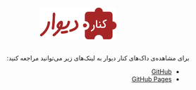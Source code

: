 <br>

<div align="center">

<img src="./static/img/logo.svg" height="72px"/>

</div>
<br>
<div dir="rtl">

برای مشاهده‌ی داک‌های کنار دیوار به لینک‌های زیر می‌توانید مراجعه کنید:
- [GitHub](./docs/) 
- [GitHub Pages](https://divar-ir.github.io/kenar-docs)

</div>
